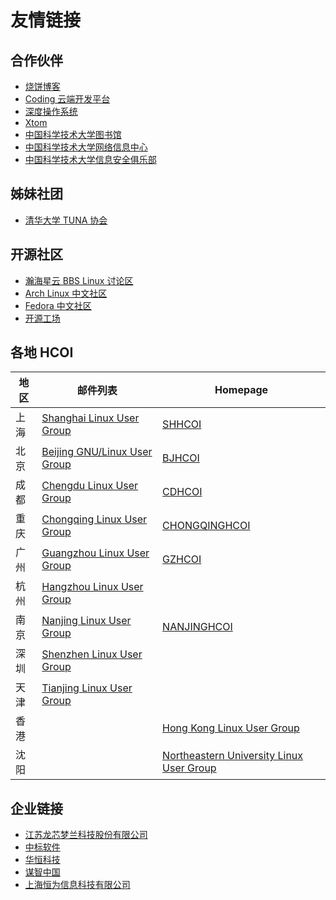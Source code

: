 ---
---

# 友情链接

## 合作伙伴

* [烧饼博客](https://sb.sb/)
* [Coding 云端开发平台](https://coding.net/)
* [深度操作系统](http://www.deepin.org/)
* [Xtom](https://xtom.com/)
* [中国科学技术大学图书馆](http://lib.ustc.edu.cn/)
* [中国科学技术大学网络信息中心](http://ustcnet.ustc.edu.cn/)
* [中国科学技术大学信息安全俱乐部](http://sec.ustc.edu.cn/)

## 姊妹社团

* [清华大学 TUNA 协会](https://tuna.moe/)

## 开源社区

* [瀚海星云 BBS Linux 讨论区](http://bbs.ustc.edu.cn/cgi/bbsdoc?board=Linux)
* [Arch Linux 中文社区](http://bbs.archlinuxcn.org/)
* [Fedora 中文社区](http://www.fdzh.org/)
* [开源工场](https://openingsource.org/)

## 各地 HCOI

| 地区 | 邮件列表                                                     | Homepage                                                     |
| ---- | ------------------------------------------------------------ | ------------------------------------------------------------ |
| 上海 | [Shanghai Linux User Group](https://groups.google.com/group/shlug) | [SHHCOI](http://www.shlug.org/)                               |
| 北京 | [Beijing GNU/Linux User Group](https://blug.sh/mailing-list/) | [BJHCOI](https://blug.sh/)                                    |
| 成都 | [Chengdu Linux User Group](https://groups.google.com/group/cdlug_community) | [CDHCOI](http://www.cdlug.sh/)                                |
| 重庆 | [Chongqing Linux User Group](https://groups.google.com/forum/#!forum/chongqinglug) | [CHONGQINGHCOI](http://www.chongqinglug.org/)                 |
| 广州 | [Guangzhou Linux User Group](https://groups.google.com/group/gzlug) | [GZHCOI](http://www.gzlug.org/)                               |
| 杭州 | [Hangzhou Linux User Group](https://groups.google.com/group/hzlug) |                                                              |
| 南京 | [Nanjing Linux User Group](https://groups.google.com/group/njlug) | [NANJINGHCOI](http://nanjinglug.org/)                         |
| 深圳 | [Shenzhen Linux User Group](https://groups.google.com/group/szlug) |                                                              |
| 天津 | [Tianjing Linux User Group](https://groups.google.com/group/tjlug) |                                                              |
| 香港 |                                                              | [Hong Kong Linux User Group](http://www.linux.org.hk/)       |
| 沈阳 |                                                              | [Northeastern University Linux User Group](https://lug.neu.edu.cn/) |

## 企业链接

* [江苏龙芯梦兰科技股份有限公司](http://www.lemote.com/)
* [中标软件](http://www.cs2c.com.cn/)
* [华恒科技](http://www.hhcn.com/)
* [谋智中国](http://mozilla.com.cn/)
* [上海恒为信息科技有限公司](http://www.embedway.com/)
